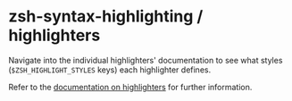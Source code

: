 # zsh-syntax-highlighting / highlighters

Navigate into the individual highlighters' documentation to see
what styles (`$ZSH_HIGHLIGHT_STYLES` keys) each highlighter defines.

Refer to the [documentation on highlighters](../docs/highlighters.md) for further
information.
